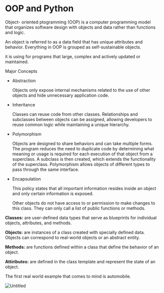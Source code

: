 # OOP and Python

Object- oriented ptogramming (OOP) is a computer programming model that organizes software design with objects and data rather than functions and logic.

An object is referred to as a data field that has unique attributes and behavior. Everything in OOP is grouped as self-sustainable objects.

it is using for programs that large, complex and actively updated or maintained.

Major Concepts

- Abstraction
    
    Objects only expose internal mechanisms related to the use of other objects and hide unnecessary application code.
    
- Inheritance
    
    Classes can reuse code from other classes. Relationships and subclasses between objects can be assigned, allowing developers to reuse common logic while maintaining a unique hierarchy.
    
- Polymorphism
    
    Objects are designed to share behaviors and can take multiple forms. The program reduces the need to duplicate code by determining what meaning or usage is required for each execution of that object from a superclass. A subclass is then created, which extends the functionality of the superclass. Polymorphism allows objects of different types to pass through the same interface.
    
- Encapsulation
    
    This policy states that all important information resides inside an object and only certain information is exposed.
    
    Other objects do not have access to or permission to make changes to this class. They can only call a list of public functions or methods.
    

**Classes:** are user-defined data types that serve as blueprints for individual objects, attributes, and methods.

**Objects:** are instances of a class created with specially defined data. Objects can correspond to real-world objects or an abstract entity.

**Methods:** are functions defined within a class that define the behavior of an object.

**Attiributes:** are defined in the class template and represent the state of an object.

The first real world example that comes to mind is automobile. 

![Untitled](https://s3-us-west-2.amazonaws.com/secure.notion-static.com/bb13f08d-e89f-46df-8892-eb6c01c61227/Untitled.png)
